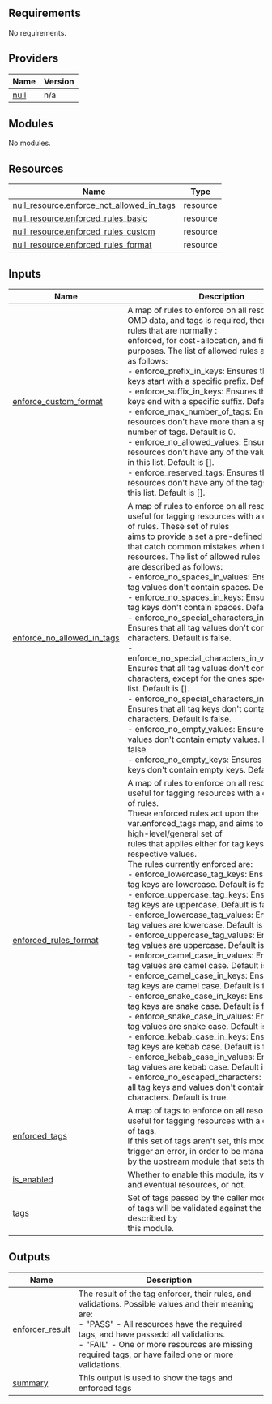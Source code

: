 <!-- BEGIN_TF_DOCS -->
## Requirements

No requirements.

## Providers

| Name | Version |
|------|---------|
| <a name="provider_null"></a> [null](#provider\_null) | n/a |

## Modules

No modules.

## Resources

| Name | Type |
|------|------|
| [null_resource.enforce_not_allowed_in_tags](https://registry.terraform.io/providers/hashicorp/null/latest/docs/resources/resource) | resource |
| [null_resource.enforced_rules_basic](https://registry.terraform.io/providers/hashicorp/null/latest/docs/resources/resource) | resource |
| [null_resource.enforced_rules_custom](https://registry.terraform.io/providers/hashicorp/null/latest/docs/resources/resource) | resource |
| [null_resource.enforced_rules_format](https://registry.terraform.io/providers/hashicorp/null/latest/docs/resources/resource) | resource |

## Inputs

| Name | Description | Type | Default | Required |
|------|-------------|------|---------|:--------:|
| <a name="input_enforce_custom_format"></a> [enforce\_custom\_format](#input\_enforce\_custom\_format) | A map of rules to enforce on all resources. When OMD data, and tags is required, there are custom rules that are normally :<br>enforced, for cost-allocation, and finops purposes. The list of allowed rules are described as follows:<br>- enforce\_prefix\_in\_keys: Ensures that all tag keys start with a specific prefix. Default is "".<br>- enforce\_suffix\_in\_keys: Ensures that all tag keys end with a specific suffix. Default is "".<br>- enforce\_max\_number\_of\_tags: Ensures that all resources don't have more than a specific number of tags. Default is 0.<br>- enforce\_no\_allowed\_values: Ensures that all resources don't have any of the values specified in this list. Default is [].<br>- enforce\_reserved\_tags: Ensures that all resources don't have any of the tags specified in this list. Default is []. | <pre>object({<br>    enforce_prefix_in_keys     = string<br>    enforce_suffix_in_keys     = string<br>    enforce_max_number_of_tags = number<br>    enforce_no_allowed_values  = list(string)<br>    enforce_reserved_tags      = list(string)<br>  })</pre> | <pre>{<br>  "enforce_max_number_of_tags": 0,<br>  "enforce_no_allowed_values": [],<br>  "enforce_prefix_in_keys": "",<br>  "enforce_reserved_tags": [],<br>  "enforce_suffix_in_keys": ""<br>}</pre> | no |
| <a name="input_enforce_no_allowed_in_tags"></a> [enforce\_no\_allowed\_in\_tags](#input\_enforce\_no\_allowed\_in\_tags) | A map of rules to enforce on all resources.  This is useful for tagging resources with a common set of rules. These set of rules<br>aims to provide a set a pre-defined validations, that catch common mistakes when tagging resources. The list of allowed rules<br>are described as follows:<br>- enforce\_no\_spaces\_in\_values: Ensures that all tag values don't contain spaces. Default is false.<br>- enforce\_no\_spaces\_in\_keys: Ensures that all tag keys don't contain spaces. Default is false.<br>- enforce\_no\_special\_characters\_in\_values: Ensures that all tag values don't contain special characters. Default is false.<br>- enforce\_no\_special\_characters\_in\_values\_except: Ensures that all tag values don't contain special characters, except for the ones specified in this list. Default is [].<br>- enforce\_no\_special\_characters\_in\_keys: Ensures that all tag keys don't contain special characters. Default is false.<br>- enforce\_no\_empty\_values: Ensures that all tag values don't contain empty values. Default is false.<br>- enforce\_no\_empty\_keys: Ensures that all tag keys don't contain empty keys. Default is false. | <pre>object({<br>    enforce_no_spaces_in_values                    = bool<br>    enforce_no_spaces_in_keys                      = bool<br>    enforce_no_special_characters_in_values        = bool<br>    enforce_no_special_characters_in_keys          = bool<br>    enforce_no_special_characters_in_values_except = list(string)<br>    enforce_no_empty_values                        = bool<br>    enforce_no_empty_keys                          = bool<br>  })</pre> | <pre>{<br>  "enforce_no_empty_keys": false,<br>  "enforce_no_empty_values": false,<br>  "enforce_no_spaces_in_keys": false,<br>  "enforce_no_spaces_in_values": false,<br>  "enforce_no_special_characters_in_keys": false,<br>  "enforce_no_special_characters_in_values": false,<br>  "enforce_no_special_characters_in_values_except": []<br>}</pre> | no |
| <a name="input_enforced_rules_format"></a> [enforced\_rules\_format](#input\_enforced\_rules\_format) | A map of rules to enforce on all resources.  This is useful for tagging resources with a common set of rules.<br>These enforced rules act upon the var.enforced\_tags map, and aims to enforce high-level/general set of<br>rules that applies either for tag keys, or their respective values.<br>The rules currently enforced are:<br>- enforce\_lowercase\_tag\_keys: Ensures that all tag keys are lowercase. Default is false.<br>- enforce\_uppercase\_tag\_keys: Ensures that all tag keys are uppercase. Default is false.<br>- enforce\_lowercase\_tag\_values: Ensures that all tag values are lowercase. Default is false.<br>- enforce\_uppercase\_tag\_values: Ensures that all tag values are uppercase. Default is false.<br>- enforce\_camel\_case\_in\_values: Ensures that all tag values are camel case. Default is false.<br>- enforce\_camel\_case\_in\_keys: Ensures that all tag keys are camel case. Default is false.<br>- enforce\_snake\_case\_in\_keys: Ensures that all tag keys are snake case. Default is false.<br>- enforce\_snake\_case\_in\_values: Ensures that all tag values are snake case. Default is false.<br>- enforce\_kebab\_case\_in\_keys: Ensures that all tag keys are kebab case. Default is false.<br>- enforce\_kebab\_case\_in\_values: Ensures that all tag values are kebab case. Default is false.<br>- enforce\_no\_escaped\_characters: Ensures that all tag keys and values don't contain escaped characters. Default is true. | <pre>object({<br>    enforce_lowercase_tag_keys    = bool<br>    enforce_uppercase_tag_keys    = bool<br>    enforce_lowercase_tag_values  = bool<br>    enforce_uppercase_tag_values  = bool<br>    enforce_camel_case_in_values  = bool<br>    enforce_camel_case_in_keys    = bool<br>    enforce_snake_case_in_keys    = bool<br>    enforce_snake_case_in_values  = bool<br>    enforce_kebab_case_in_keys    = bool<br>    enforce_kebab_case_in_values  = bool<br>    enforce_no_escaped_characters = bool<br>  })</pre> | <pre>{<br>  "enforce_camel_case_in_keys": false,<br>  "enforce_camel_case_in_values": false,<br>  "enforce_kebab_case_in_keys": false,<br>  "enforce_kebab_case_in_values": false,<br>  "enforce_lowercase_tag_keys": false,<br>  "enforce_lowercase_tag_values": false,<br>  "enforce_no_escaped_characters": true,<br>  "enforce_snake_case_in_keys": false,<br>  "enforce_snake_case_in_values": false,<br>  "enforce_uppercase_tag_keys": false,<br>  "enforce_uppercase_tag_values": false<br>}</pre> | no |
| <a name="input_enforced_tags"></a> [enforced\_tags](#input\_enforced\_tags) | A map of tags to enforce on all resources.  This is useful for tagging resources with a common set of tags.<br>If this set of tags aren't set, this module will trigger an error, in order to be managed<br>by the upstream module that sets these tags. | `map(string)` | `{}` | no |
| <a name="input_is_enabled"></a> [is\_enabled](#input\_is\_enabled) | Whether to enable this module, its validations and eventual resources, or not. | `bool` | n/a | yes |
| <a name="input_tags"></a> [tags](#input\_tags) | Set of tags passed by the caller module. This set of tags will be validated against the set of rules described by<br>this module. | `map(string)` | n/a | yes |

## Outputs

| Name | Description |
|------|-------------|
| <a name="output_enforcer_result"></a> [enforcer\_result](#output\_enforcer\_result) | The result of the tag enforcer, their rules, and validations. Possible values and their meaning are:<br>  - "PASS" - All resources have the required tags, and have passedd all validations.<br>  - "FAIL" - One or more resources are missing required tags, or have failed one or more validations. |
| <a name="output_summary"></a> [summary](#output\_summary) | This output is used to show the tags and enforced tags |
<!-- END_TF_DOCS -->